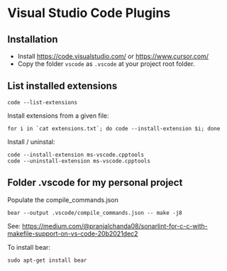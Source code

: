 # Visual Studio Code Plugins

## Installation

- Install https://code.visualstudio.com/ or https://www.cursor.com/
- Copy the folder `vscode` as `.vscode` at your project root folder.

## List installed extensions

```
code --list-extensions
```

Install extensions from a given file:

```
for i in `cat extensions.txt`; do code --install-extension $i; done
```

Install / uninstal:

```
code --install-extension ms-vscode.cpptools
code --uninstall-extension ms-vscode.cpptools
```

## Folder .vscode for my personal project

Populate the compile_commands.json

```
bear --output .vscode/compile_commands.json -- make -j8
```

See: https://medium.com/@pranjalchanda08/sonarlint-for-c-c-with-makefile-support-on-vs-code-20b2021dec2

To install bear:

```
sudo apt-get install bear
```
